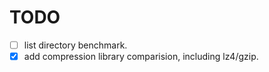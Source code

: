 # TODO

- [ ] list directory benchmark.
- [x] add compression library comparision, including lz4/gzip.
